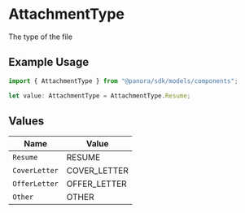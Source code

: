 # AttachmentType

The type of the file

## Example Usage

```typescript
import { AttachmentType } from "@panora/sdk/models/components";

let value: AttachmentType = AttachmentType.Resume;
```

## Values

| Name          | Value         |
| ------------- | ------------- |
| `Resume`      | RESUME        |
| `CoverLetter` | COVER_LETTER  |
| `OfferLetter` | OFFER_LETTER  |
| `Other`       | OTHER         |